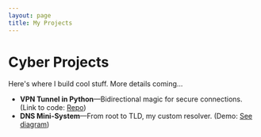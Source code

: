 ```yaml
---
layout: page
title: My Projects
---
```

<h1>Cyber Projects</h1>
<p>Here's where I build cool stuff. More details coming...</p>
<ul>
  <li><strong>VPN Tunnel in Python</strong>—Bidirectional magic for secure connections. (Link to code: <a href="https://github.com/your-repo/vpn-project">Repo</a>)</li>
  <li><strong>DNS Mini-System</strong>—From root to TLD, my custom resolver. (Demo: <a href="/assets/dns-diagram.png">See diagram</a>)</li>
</ul>

